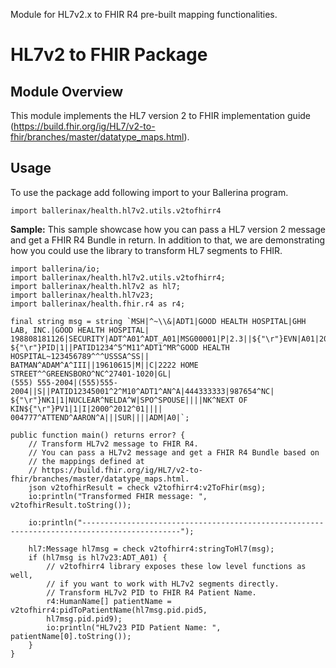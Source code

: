 Module for HL7v2.x to FHIR R4 pre-built mapping functionalities.

# HL7v2 to FHIR Package

## Module Overview

This module implements the HL7 version 2 to FHIR implementation guide (https://build.fhir.org/ig/HL7/v2-to-fhir/branches/master/datatype_maps.html). 

## Usage

To use the package add following import to your Ballerina program.
```ballerina
import ballerinax/health.hl7v2.utils.v2tofhirr4
```

**Sample:** 
This sample showcase how you can pass a HL7 version 2 message and get a 
FHIR R4 Bundle in return. In addition to that, we are demonstrating how 
you could use the library to transform HL7 segments to FHIR.

```ballerina
import ballerina/io;
import ballerinax/health.hl7v2.utils.v2tofhirr4;
import ballerinax/health.hl7v2 as hl7;
import ballerinax/health.hl7v23;
import ballerinax/health.fhir.r4 as r4;

final string msg = string `MSH|^~\\&|ADT1|GOOD HEALTH HOSPITAL|GHH LAB, INC.|GOOD HEALTH HOSPITAL|
198808181126|SECURITY|ADT^A01^ADT_A01|MSG00001|P|2.3||${"\r"}EVN|A01|200708181123||
${"\r"}PID|1||PATID1234^5^M11^ADT1^MR^GOOD HEALTH HOSPITAL~123456789^^^USSSA^SS||
BATMAN^ADAM^A^III||19610615|M||C|2222 HOME STREET^^GREENSBORO^NC^27401-1020|GL|
(555) 555-2004|(555)555-2004||S||PATID12345001^2^M10^ADT1^AN^A|444333333|987654^NC|
${"\r"}NK1|1|NUCLEAR^NELDA^W|SPO^SPOUSE||||NK^NEXT OF KIN${"\r"}PV1|1|I|2000^2012^01||||
004777^ATTEND^AARON^A|||SUR||||ADM|A0|`;

public function main() returns error? {
    // Transform HL7v2 message to FHIR R4.
    // You can pass a HL7v2 message and get a FHIR R4 Bundle based on
    // the mappings defined at 
    // https://build.fhir.org/ig/HL7/v2-to-fhir/branches/master/datatype_maps.html.
    json v2tofhirResult = check v2tofhirr4:v2ToFhir(msg);
    io:println("Transformed FHIR message: ", v2tofhirResult.toString());

    io:println("--------------------------------------------------------------------------------------------");

    hl7:Message hl7msg = check v2tofhirr4:stringToHl7(msg);
    if (hl7msg is hl7v23:ADT_A01) {
        // v2tofhirr4 library exposes these low level functions as well, 
        // if you want to work with HL7v2 segments directly.
        // Transform HL7v2 PID to FHIR R4 Patient Name.
        r4:HumanName[] patientName = v2tofhirr4:pidToPatientName(hl7msg.pid.pid5,
        hl7msg.pid.pid9);
        io:println("HL7v23 PID Patient Name: ", patientName[0].toString());
    }
}
```